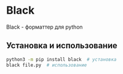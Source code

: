 # Black

Black - форматтер для python

## Установка и использование
```bash
python3 -m pip install black  # установка
black file.py  # использование
```
